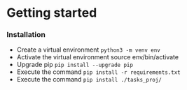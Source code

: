 # Getting started

### Installation
- Create a virtual environment `python3 -m venv env`
- Activate the virtual environment source env/bin/activate
- Upgrade pip `pip install --upgrade pip`
- Execute the command `pip install -r requirements.txt`
- Execute the command `pip install ./tasks_proj/`



